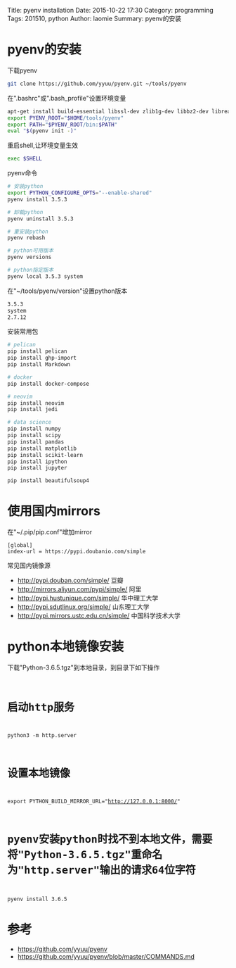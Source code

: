 Title: pyenv installation
Date: 2015-10-22 17:30
Category: programming
Tags: 201510, python 
Author: laomie
Summary: pyenv的安装


pyenv的安装
================

下载pyenv
```bash
git clone https://github.com/yyuu/pyenv.git ~/tools/pyenv
```

在".bashrc"或".bash_profile"设置环境变量
```bash
apt-get install build-essential libssl-dev zlib1g-dev libbz2-dev libreadline-dev libsqlite3-dev
export PYENV_ROOT="$HOME/tools/pyenv"
export PATH="$PYENV_ROOT/bin:$PATH"
eval "$(pyenv init -)"
```

重启shell,让环境变量生效
```bash
exec $SHELL
```

pyenv命令
```bash
# 安装python
export PYTHON_CONFIGURE_OPTS="--enable-shared"
pyenv install 3.5.3

# 卸载python
pyenv uninstall 3.5.3

# 重安装python
pyenv rebash

# python可用版本
pyenv versions

# python指定版本
pyenv local 3.5.3 system
```

在"~/tools/pyenv/version"设置python版本
```bash
3.5.3
system
2.7.12
```

安装常用包
```bash
# pelican
pip install pelican
pip install ghp-import
pip install Markdown

# docker
pip install docker-compose

# neovim
pip install neovim
pip install jedi

# data science
pip install numpy
pip install scipy
pip install pandas
pip install matplotlib
pip install scikit-learn
pip install ipython
pip install jupyter

pip install beautifulsoup4

```

使用国内mirrors
=====================
在"~/.pip/pip.conf"增加mirror
```
[global]
index-url = https://pypi.doubanio.com/simple
```
常见国内镜像源 
* <http://pypi.douban.com/simple/> 豆瓣 
* <http://mirrors.aliyun.com/pypi/simple/> 阿里 
* <http://pypi.hustunique.com/simple/> 华中理工大学 
* <http://pypi.sdutlinux.org/simple/> 山东理工大学 
* <http://pypi.mirrors.ustc.edu.cn/simple/> 中国科学技术大学 

python本地镜像安装
==========================
下载"Python-3.6.5.tgz"到本地目录，到目录下如下操作
<code>
# 启动http服务
python3 -m http.server
# 设置本地镜像
export PYTHON_BUILD_MIRROR_URL="http://127.0.0.1:8000/"
# pyenv安装python时找不到本地文件，需要将"Python-3.6.5.tgz"重命名为"http.server"输出的请求64位字符
pyenv install 3.6.5
</code>

参考
==================
* <https://github.com/yyuu/pyenv>
* <https://github.com/yyuu/pyenv/blob/master/COMMANDS.md>
